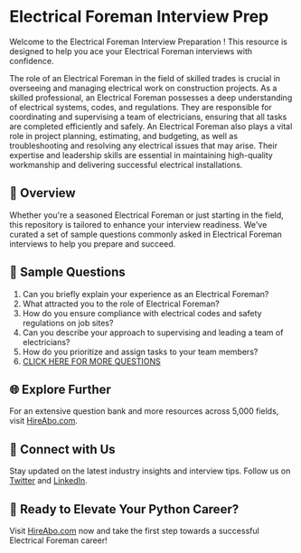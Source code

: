 # Electrical Foreman Interview Prep

Welcome to the Electrical Foreman Interview Preparation ! This resource is designed to help you ace your Electrical Foreman interviews with confidence.

The role of an Electrical Foreman in the field of skilled trades is crucial in overseeing and managing electrical work on construction projects. As a skilled professional, an Electrical Foreman possesses a deep understanding of electrical systems, codes, and regulations. They are responsible for coordinating and supervising a team of electricians, ensuring that all tasks are completed efficiently and safely. An Electrical Foreman also plays a vital role in project planning, estimating, and budgeting, as well as troubleshooting and resolving any electrical issues that may arise. Their expertise and leadership skills are essential in maintaining high-quality workmanship and delivering successful electrical installations.

## 🚀 Overview

Whether you're a seasoned Electrical Foreman or just starting in the field, this repository is tailored to enhance your interview readiness. We've curated a set of sample questions commonly asked in Electrical Foreman interviews to help you prepare and succeed.

## 📝 Sample Questions

1. Can you briefly explain your experience as an Electrical Foreman?
2. What attracted you to the role of Electrical Foreman?
3. How do you ensure compliance with electrical codes and safety regulations on job sites?
4. Can you describe your approach to supervising and leading a team of electricians?
5. How do you prioritize and assign tasks to your team members?
6. [CLICK HERE FOR MORE QUESTIONS](https://hireabo.com/job/12_1_13/Electrical%20Foreman)

## 🌐 Explore Further

For an extensive question bank and more resources across 5,000 fields, visit [HireAbo.com](https://www.hireabo.com).

## 📱 Connect with Us

Stay updated on the latest industry insights and interview tips. Follow us on [Twitter](https://twitter.com/hireabo) and [LinkedIn](https://www.linkedin.com/in/hire-abo-3609972a8/).

## 🚀 Ready to Elevate Your Python Career?

Visit [HireAbo.com](https://www.hireabo.com) now and take the first step towards a successful Electrical Foreman career!